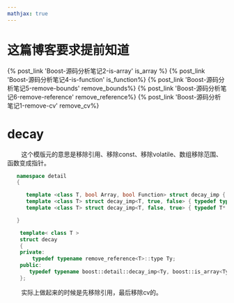 ```yaml
---
mathjax: true
---
```


# 这篇博客要求提前知道
{% post_link 'Boost-源码分析笔记2-is-array' is_array %}
{% post_link 'Boost-源码分析笔记4-is-function' is_function%}
{% post_link 'Boost-源码分析笔记5-remove-bounds' remove_bounds%}
{% post_link 'Boost-源码分析笔记6-remove-reference' remove_reference%}
{% post_link 'Boost-源码分析笔记1-remove-cv' remove_cv%}

# decay 
&emsp;&emsp; 这个模版元的意思是移除引用、移除const、移除volatile、数组移除范围、函数变成指针。
```cpp
   namespace detail
   {

      template <class T, bool Array, bool Function> struct decay_imp { typedef typename remove_cv<T>::type type; };
      template <class T> struct decay_imp<T, true, false> { typedef typename remove_bounds<T>::type* type; };
      template <class T> struct decay_imp<T, false, true> { typedef T* type; };

   }

    template< class T >
    struct decay
    {
    private:
        typedef typename remove_reference<T>::type Ty;
    public:
       typedef typename boost::detail::decay_imp<Ty, boost::is_array<Ty>::value, boost::is_function<Ty>::value>::type type;
    };
```
&emsp;&emsp; 实际上做起来的时候是先移除引用，最后移除cv的。
